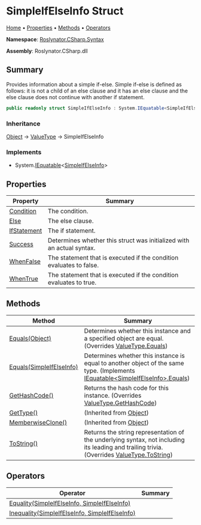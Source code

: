 # SimpleIfElseInfo Struct

[Home](../../../../README.md) &#x2022; [Properties](#properties) &#x2022; [Methods](#methods) &#x2022; [Operators](#operators)

**Namespace**: [Roslynator.CSharp.Syntax](../README.md)

**Assembly**: Roslynator\.CSharp\.dll

## Summary

Provides information about a simple if\-else\.
Simple if\-else is defined as follows: it is not a child of an else clause and it has an else clause and the else clause does not continue with another if statement\.

```csharp
public readonly struct SimpleIfElseInfo : System.IEquatable<SimpleIfElseInfo>
```

### Inheritance

[Object](https://docs.microsoft.com/en-us/dotnet/api/system.object) &#x2192; [ValueType](https://docs.microsoft.com/en-us/dotnet/api/system.valuetype) &#x2192; SimpleIfElseInfo

### Implements

* System\.[IEquatable](https://docs.microsoft.com/en-us/dotnet/api/system.iequatable-1)\<[SimpleIfElseInfo](./README.md)>

## Properties

| Property | Summary |
| -------- | ------- |
| [Condition](Condition/README.md) | The condition\. |
| [Else](Else/README.md) | The else clause\. |
| [IfStatement](IfStatement/README.md) | The if statement\. |
| [Success](Success/README.md) | Determines whether this struct was initialized with an actual syntax\. |
| [WhenFalse](WhenFalse/README.md) | The statement that is executed if the condition evaluates to false\. |
| [WhenTrue](WhenTrue/README.md) | The statement that is executed if the condition evaluates to true\. |

## Methods

| Method | Summary |
| ------ | ------- |
| [Equals(Object)](Equals/README.md#Roslynator_CSharp_Syntax_SimpleIfElseInfo_Equals_System_Object_) | Determines whether this instance and a specified object are equal\. \(Overrides [ValueType.Equals](https://docs.microsoft.com/en-us/dotnet/api/system.valuetype.equals)\) |
| [Equals(SimpleIfElseInfo)](Equals/README.md#Roslynator_CSharp_Syntax_SimpleIfElseInfo_Equals_Roslynator_CSharp_Syntax_SimpleIfElseInfo_) | Determines whether this instance is equal to another object of the same type\. \(Implements [IEquatable\<SimpleIfElseInfo>.Equals](https://docs.microsoft.com/en-us/dotnet/api/system.iequatable-1.equals)\) |
| [GetHashCode()](GetHashCode/README.md) | Returns the hash code for this instance\. \(Overrides [ValueType.GetHashCode](https://docs.microsoft.com/en-us/dotnet/api/system.valuetype.gethashcode)\) |
| [GetType()](https://docs.microsoft.com/en-us/dotnet/api/system.object.gettype) |  \(Inherited from [Object](https://docs.microsoft.com/en-us/dotnet/api/system.object)\) |
| [MemberwiseClone()](https://docs.microsoft.com/en-us/dotnet/api/system.object.memberwiseclone) |  \(Inherited from [Object](https://docs.microsoft.com/en-us/dotnet/api/system.object)\) |
| [ToString()](ToString/README.md) | Returns the string representation of the underlying syntax, not including its leading and trailing trivia\. \(Overrides [ValueType.ToString](https://docs.microsoft.com/en-us/dotnet/api/system.valuetype.tostring)\) |

## Operators

| Operator | Summary |
| -------- | ------- |
| [Equality(SimpleIfElseInfo, SimpleIfElseInfo)](op_Equality/README.md) | |
| [Inequality(SimpleIfElseInfo, SimpleIfElseInfo)](op_Inequality/README.md) | |

